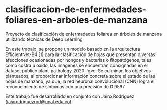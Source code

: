 # clasificacion-de-enfermedades-foliares-en-arboles-de-manzana
Proyecto de clasificación de enfermadades foliares en árboles de manzana utilizando técnicas de Deep Learning

En este trabajo, se propone un modelo basado en la arquitectura EfficientNet-B4 [1] para la clasificación de hojas que presentan diversas afecciones ocasionadas por hongos y bacterias o fitopatógenos, tales como costra u óxido,  las imágenes se encuentran consignadas en el dataset público plant-pathology-2020-fgvc. Se culminan los objetivos planteados, al proporcionar  información concreta sobre el estado de las hojas de manzano, ya que, la red neuronal convolucional (CNN) logra el reconocimiento de síntomas con una precisión de 0.9597.

Este trabajo fue desarrollado en conjunto con Jairo Rodriguez (jaiarodriguezrod@unal.edu.co)
